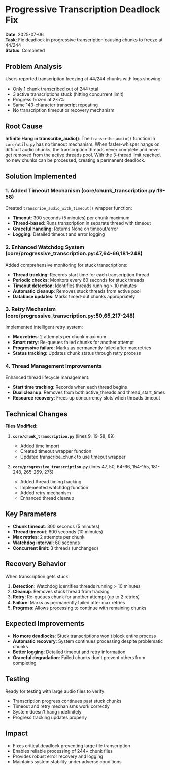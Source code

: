 # Progressive Transcription Deadlock Fix

**Date**: 2025-07-06  
**Task**: Fix deadlock in progressive transcription causing chunks to freeze at 44/244  
**Status**: Completed  

## Problem Analysis
Users reported transcription freezing at 44/244 chunks with logs showing:
- Only 1 chunk transcribed out of 244 total
- 3 active transcriptions stuck (hitting concurrent limit)
- Progress frozen at 2-5%
- Same 143-character transcript repeating
- No transcription timeout or recovery mechanism

## Root Cause
**Infinite Hang in transcribe_audio()**: The `transcribe_audio()` function in `core/utils.py` has no timeout mechanism. When faster-whisper hangs on difficult audio chunks, the transcription threads never complete and never get removed from the active threads pool. With the 3-thread limit reached, no new chunks can be processed, creating a permanent deadlock.

## Solution Implemented

### 1. Added Timeout Mechanism (core/chunk_transcription.py:19-58)
Created `transcribe_audio_with_timeout()` wrapper function:
- **Timeout**: 300 seconds (5 minutes) per chunk maximum
- **Thread-based**: Runs transcription in separate thread with timeout
- **Graceful handling**: Returns None on timeout/error
- **Logging**: Detailed timeout and error logging

### 2. Enhanced Watchdog System (core/progressive_transcription.py:47,64-66,181-248)
Added comprehensive monitoring for stuck transcriptions:
- **Thread tracking**: Records start time for each transcription thread
- **Periodic checks**: Monitors every 60 seconds for stuck threads
- **Timeout detection**: Identifies threads running > 10 minutes
- **Automatic cleanup**: Removes stuck threads from active pool
- **Database updates**: Marks timed-out chunks appropriately

### 3. Retry Mechanism (core/progressive_transcription.py:50,65,217-248)
Implemented intelligent retry system:
- **Max retries**: 2 attempts per chunk maximum
- **Smart retry**: Re-queues failed chunks for another attempt
- **Progressive failure**: Marks as permanently failed after max retries
- **Status tracking**: Updates chunk status through retry process

### 4. Thread Management Improvements
Enhanced thread lifecycle management:
- **Start time tracking**: Records when each thread begins
- **Dual cleanup**: Removes from both active_threads and thread_start_times
- **Resource recovery**: Frees up concurrency slots when threads timeout

## Technical Changes

**Files Modified**:
1. **`core/chunk_transcription.py`** (lines 9, 19-58, 89)
   - Added time import
   - Created timeout wrapper function
   - Updated transcribe_chunk to use timeout wrapper

2. **`core/progressive_transcription.py`** (lines 47, 50, 64-66, 154-155, 181-248, 265-269, 275)
   - Added thread timing tracking
   - Implemented watchdog function
   - Added retry mechanism
   - Enhanced thread cleanup

## Key Parameters
- **Chunk timeout**: 300 seconds (5 minutes)
- **Thread timeout**: 600 seconds (10 minutes)
- **Max retries**: 2 attempts per chunk
- **Watchdog interval**: 60 seconds
- **Concurrent limit**: 3 threads (unchanged)

## Recovery Behavior
When transcription gets stuck:
1. **Detection**: Watchdog identifies threads running > 10 minutes
2. **Cleanup**: Removes stuck thread from tracking
3. **Retry**: Re-queues chunk for another attempt (up to 2 retries)
4. **Failure**: Marks as permanently failed after max retries
5. **Progress**: Allows processing to continue with remaining chunks

## Expected Improvements
- **No more deadlocks**: Stuck transcriptions won't block entire process
- **Automatic recovery**: System continues processing despite problematic chunks
- **Better logging**: Detailed timeout and retry information
- **Graceful degradation**: Failed chunks don't prevent others from completing

## Testing
Ready for testing with large audio files to verify:
- Transcription progress continues past stuck chunks
- Timeout and retry mechanisms work correctly
- System doesn't hang indefinitely
- Progress tracking updates properly

## Impact
- Fixes critical deadlock preventing large file transcription
- Enables reliable processing of 244+ chunk files
- Provides robust error recovery and logging
- Maintains system stability under adverse conditions